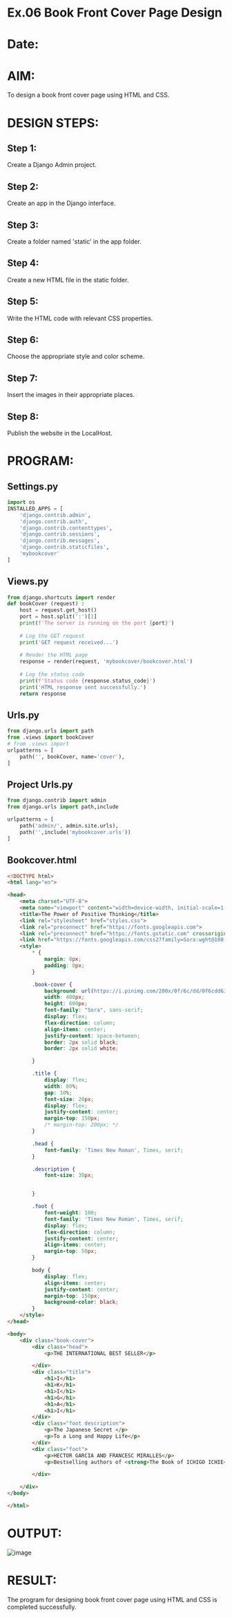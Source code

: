 # Ex.06 Book Front Cover Page Design
# Date:
# AIM:
To design a book front cover page using HTML and CSS.

# DESIGN STEPS:
## Step 1:
Create a Django Admin project.

## Step 2:
Create an app in the Django interface.

## Step 3:
Create a folder named 'static' in the app folder.

## Step 4:
Create a new HTML file in the static folder.

## Step 5:
Write the HTML code with relevant CSS properties.

## Step 6:
Choose the appropriate style and color scheme.

## Step 7:
Insert the images in their appropriate places.

## Step 8:
Publish the website in the LocalHost.

# PROGRAM:
## Settings.py 
```python
import os 
INSTALLED_APPS = [
    'django.contrib.admin',
    'django.contrib.auth',
    'django.contrib.contenttypes',
    'django.contrib.sessions',
    'django.contrib.messages',
    'django.contrib.staticfiles',
    'mybookcover'
]
```
## Views.py 
```python
from django.shortcuts import render
def bookCover (request) :
    host = request.get_host()
    port = host.split(':')[1] 
    print(f'The server is running on the port {port}')
    
    # Log the GET request
    print('GET request received...')
    
    # Render the HTML page
    response = render(request, 'mybookcover/bookcover.html') 
    
    # Log the status code
    print(f'Status code {response.status_code}')
    print('HTML response sent successfully.')
    return response

```
## Urls.py 
```python
from django.urls import path
from .views import bookCover
# from .views import
urlpatterns = [
    path('', bookCover, name='cover'),
]
```
## Project Urls.py 
```python
from django.contrib import admin
from django.urls import path,include

urlpatterns = [
    path('admin/', admin.site.urls),
    path('',include('mybookcover.urls'))
]
```
## Bookcover.html 
```html
<!DOCTYPE html>
<html lang="en">

<head>
    <meta charset="UTF-8">
    <meta name="viewport" content="width=device-width, initial-scale=1.0">
    <title>The Power of Positive Thinking</title>
    <link rel="stylesheet" href="styles.css">
    <link rel="preconnect" href="https://fonts.googleapis.com">
    <link rel="preconnect" href="https://fonts.gstatic.com" crossorigin>
    <link href="https://fonts.googleapis.com/css2?family=Sora:wght@100..800&display=swap" rel="stylesheet">
    <style>
        * {
            margin: 0px;
            padding: 0px;
        }

        .book-cover {
            background: url(https://i.pinimg.com/200x/0f/6c/dd/0f6cdd636bde06a9098c21df6768161a.jpg)no-repeat center/cover;
            width: 400px;
            height: 600px;
            font-family: "Sora", sans-serif;
            display: flex;
            flex-direction: column;
            align-items: center;
            justify-content: space-between;
            border: 2px solid black;
            border: 2px solid white;

        }

        .title {
            display: flex;
            width: 80%;
            gap: 10%;
            font-size: 20px;
            display: flex;
            justify-content: center;
            margin-top: 150px;
            /* margin-top: 200px; */
        }

        .head {
            font-family: 'Times New Roman', Times, serif;
        }

        .description {
            font-size: 30px;


        }

        .foot {
            font-weight: 100;
            font-family: 'Times New Roman', Times, serif;
            display: flex;
            flex-direction: column;
            justify-content: center;
            align-items: center;
            margin-top: 50px;
        }

        body {
            display: flex;
            align-items: center;
            justify-content: center;
            margin-top: 150px;
            background-color: black;
        }
    </style>
</head>

<body>
    <div class="book-cover">
        <div class="head">
            <p>THE INTERNATIONAL BEST SELLER</p>

        </div>
        <div class="title">
            <h1>I</h1>
            <h1>K</h1>
            <h1>I</h1>
            <h1>G</h1>
            <h1>A</h1>
            <h1>I</h1>
        </div>
        <div class="foot description">
            <p>The Japanese Secret </p>
            <p>To a Long and Happy Life</p>
        </div>
        <div class="foot">
            <p>HECTOR GARCIA AND FRANCESC MIRALLES</p>
            <p>Bestselling authors of <strong>The Book of ICHIGO ICHIE</strong></p>

        </div>

    </div>
</body>

</html>
```
# OUTPUT:
![image](https://github.com/user-attachments/assets/d294dee8-242f-4d64-be40-5cf6d97d31af)

# RESULT:
The program for designing book front cover page using HTML and CSS is completed successfully.
